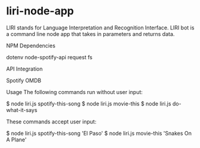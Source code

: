 # liri-node-app

LIRI stands for Language Interpretation and Recognition Interface. LIRI bot is a command line node app that takes in parameters and returns data.

NPM Dependencies

dotenv
node-spotify-api
request
fs

API Integration

Spotify
OMDB

Usage
The following commands run without user input:


$ node liri.js spotify-this-song
$ node liri.js movie-this
$ node liri.js do-what-it-says

These commands accept user input:

$ node liri.js spotify-this-song 'El Paso'
$ node liri.js movie-this 'Snakes On A Plane'


